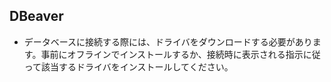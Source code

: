 ## DBeaver

- データベースに接続する際には、ドライバをダウンロードする必要があります。事前にオフラインでインストールするか、接続時に表示される指示に従って該当するドライバをインストールしてください。
